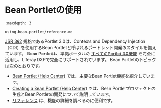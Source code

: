 # Bean Portletの使用

```{toctree}
:maxdepth: 3

using-bean-portlet/reference.md
```

[JSR 362](https://jcp.org/en/jsr/detail?id=362) 規格であるPortlet 3.0は、Contexts and Dependency Injection（CDI）を使用するBean Portletと呼ばれるポートレット開発のスタイルを備えています。 Bean Portletは、準拠ポータルの [すべてのPortlet 3.0機能](https://portals.apache.org/pluto/v301/v3Features.html) を完全に活用し、Liferay DXPで完全にサポートされています。 Bean Portletのトピックは次のとおりです。

* [Bean Portlet \(Help Center\)](https://help.liferay.com/hc/ja/articles/360028708752-Bean-Portlet) では、主要なBean Portlet機能を紹介しています。
* [Creating a Bean Portlet \(Help Center\)](https://help.liferay.com/hc/ja/articles/360028708772-Creating-a-Bean-Portlet) では、Bean Portletプロジェクトの生成とBean Portletの開発について説明しています。
* [リファレンス](./using-bean-portlet/reference.md) は、機能の詳細を調べるのに便利です。